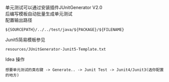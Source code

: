 单元测试可以通过安装插件JUnitGenerator V2.0  
后编写模板自动批量生成单元测试  
配置输出路径
```
${SOURCEPATH}/../../test/java/${PACKAGE}/${FILENAME}
```
Junit5简易模板参见
```
resources/JUnitGenerator-Junit5-Template.txt
```  
Idea 操作
```
想要单元测试的类右键 -> Generate.. -> Junit Test -> Junit4/Junit3(选你配置的地方)
```